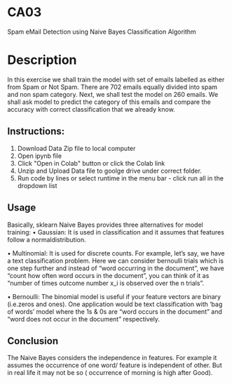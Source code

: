 # CA03
Spam eMail Detection using Naive Bayes Classification Algorithm

# Description
In this exercise we shall train the model with set of emails labelled as either from Spam
or Not Spam. There are 702 emails equally divided into spam and non spam category.
Next, we shall test the model on 260 emails. We shall ask model to predict the category
of this emails and compare the accuracy with correct classification that we already know.

## Instructions:
1. Download Data Zip file to local computer
2. Open ipynb file
3. Click "Open in Colab" button or click the Colab link
4. Unzip and Upload Data file to goolge drive under correct folder.
5. Run code by lines or select runtime in the menu bar - click run all in the dropdown list

## Usage
Basically, sklearn Naive Bayes provides three alternatives for model training:
• Gaussian: It is used in classification and it assumes that features follow a normaldistribution.

• Multinomial: It is used for discrete counts. For example, let’s say, we have a text classification problem. Here we can consider bernoulli trials which is one step
further and instead of “word occurring in the document”, we have “count how often word occurs in the document”, you can think of it as “number of times
outcome number x_i is observed over the n trials”.

• Bernoulli: The binomial model is useful if your feature vectors are binary (i.e.zeros and ones). One application would be text classification with ‘bag of words’
model where the 1s & 0s are “word occurs in the document” and “word does not occur in the document” respectively.

## Conclusion
The Naive Bayes considers the independence in features. For example it assumes the
occurrence of one word/ feature is independent of other. But in real life it may not be so (
occurrence of morning is high after Good).
